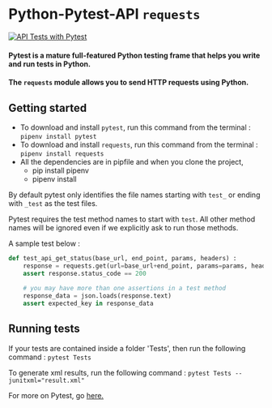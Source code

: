 # Python-Pytest-API `requests`
 
[![API Tests with Pytest](https://github.com/vey-er/python-pytest-api-dexcom/actions/workflows/pytest.yml/badge.svg)](https://github.com/vey-er/python-pytest-api-dexcom/actions/workflows/pytest.yml)

#### Pytest is a mature full-featured Python testing frame that helps you write and run tests in Python.

#### The `requests` module allows you to send HTTP requests using Python.

## Getting started

* To download and install `pytest`, run this command from the terminal : `pipenv install pytest`
* To download and install `requests`, run this command from the terminal : `pipenv install requests`
* All the dependencies are in pipfile and when you clone the project, 
  * pip install pipenv
  * pipenv install
  
By default pytest only identifies the file names starting with `test_` or ending with `_test` as the test files.

Pytest requires the test method names to start with `test`. All other method names will be ignored even if we explicitly ask to run those methods.

A sample test below :

```python
def test_api_get_status(base_url, end_point, params, headers) :
    response = requests.get(url=base_url+end_point, params=params, headers=headers)
    assert response.status_code == 200
    
    # you may have more than one assertions in a test method
    response_data = json.loads(response.text)
    assert expected_key in response_data

```
## Running tests

If your tests are contained inside a folder 'Tests', then run the following command : `pytest Tests` 

To generate xml results, run the following command : `pytest Tests --junitxml="result.xml"`

For more on Pytest, go [here.](https://docs.pytest.org/en/stable/)